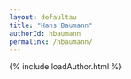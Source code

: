 ```yaml
---
layout: defaultau
title: "Hans Baumann"
authorId: hbaumann
permalink: /hbaumann/
---
```

{% include loadAuthor.html %}
<script>
    $(document).ready(function(){
        showAuthorBio('{{ page.authorId }}');
   });
</script>
